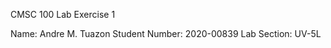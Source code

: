 CMSC 100 Lab Exercise 1

Name:               Andre M. Tuazon
Student Number:     2020-00839
Lab Section:        UV-5L
